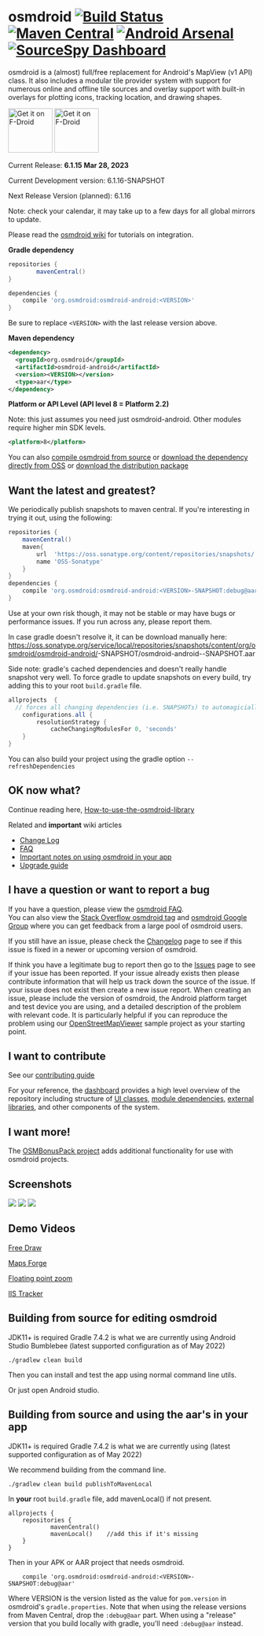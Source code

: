 # osmdroid [![Build Status](https://api.travis-ci.org/osmdroid/osmdroid.svg?branch=master)](https://travis-ci.org/osmdroid/osmdroid) [![Maven Central](https://maven-badges.herokuapp.com/maven-central/org.osmdroid/osmdroid-android/badge.svg)](https://maven-badges.herokuapp.com/maven-central/org.osmdroid/osmdroid-android) [![Android Arsenal](https://img.shields.io/badge/Android%20Arsenal-osmdroid-brightgreen.svg?style=flat)](https://android-arsenal.com/details/1/279) [![SourceSpy Dashboard](https://sourcespy.com/shield.svg)](https://sourcespy.com/github/osmdroidosmdroid/)

osmdroid is a (almost) full/free replacement for Android's MapView (v1 API) class. It also includes a modular tile provider system with support for numerous online and offline tile sources and overlay support with built-in overlays for plotting icons, tracking location, and drawing shapes.

<a href="https://f-droid.org/packages/org.osmdroid/">
<img src="https://f-droid.org/badge/get-it-on.png" alt="Get it on F-Droid" height="90"></a>
<a href="https://play.google.com/store/apps/details?id=org.osmdroid">
<img src="https://play.google.com/intl/en_us/badges/images/generic/en-play-badge.png" alt="Get it on F-Droid" height="90"></a>

Current Release: **6.1.15 Mar 28, 2023**

Current Development version: 6.1.16-SNAPSHOT

Next Release Version (planned): 6.1.16

Note: check your calendar, it may take up to a few days for all global mirrors to update.

Please read the [osmdroid wiki](https://github.com/osmdroid/osmdroid/wiki) for  tutorials on integration.

**Gradle dependency**
```groovy
repositories {
        mavenCentral()
}

dependencies {
    compile 'org.osmdroid:osmdroid-android:<VERSION>'
}
```

Be sure to replace `<VERSION>` with the last release version above.


**Maven dependency**
```xml
<dependency>
  <groupId>org.osmdroid</groupId>
  <artifactId>osmdroid-android</artifactId>
  <version><VERSION></version>
  <type>aar</type>
</dependency>
```

**Platform or API Level (API level 8 = Platform 2.2)**

Note: this just assumes you need just osmdroid-android. Other modules require higher min SDK levels.

```xml
<platform>8</platform>
```
You can also [compile osmdroid from source](https://github.com/osmdroid/osmdroid/wiki/How-to-build-osmdroid-from-source) or [download the dependency directly from OSS](https://oss.sonatype.org/content/groups/public/org/osmdroid/osmdroid-android/) or [download the distribution package](https://github.com/osmdroid/osmdroid/releases)

## Want the latest and greatest?

We periodically publish snapshots to maven central. 
If you're interesting in trying it out, using the following:

```groovy
repositories {
    mavenCentral()
    maven{
        url  'https://oss.sonatype.org/content/repositories/snapshots/'
        name 'OSS-Sonatype'
    }
}
dependencies {
    compile 'org.osmdroid:osmdroid-android:<VERSION>-SNAPSHOT:debug@aar'
}
```

Use at your own risk though, it may not be stable or may have bugs or performance issues.
If you run across any, please report them.

In case gradle doesn't resolve it, it can be download manually here:
https://oss.sonatype.org/service/local/repositories/snapshots/content/org/osmdroid/osmdroid-android/<VERSION>-SNAPSHOT/osmdroid-android-<VERSION>-SNAPSHOT.aar

Side note: gradle's cached dependencies and doesn't really handle snapshot very well.
To force gradle to update snapshots on every build, try adding this to your root `build.gradle` file.

```groovy
allprojects  {
  // forces all changing dependencies (i.e. SNAPSHOTs) to automagicially download
    configurations.all {
        resolutionStrategy {
            cacheChangingModulesFor 0, 'seconds'
    }
}
```

You can also build your project using the gradle option `--refreshDependencies`

## OK now what?

Continue reading here, [How-to-use-the-osmdroid-library](https://github.com/osmdroid/osmdroid/wiki)

Related and **important** wiki articles
 * [Change Log](https://github.com/osmdroid/osmdroid/wiki/Changelog)
 * [FAQ](https://github.com/osmdroid/osmdroid/wiki/FAQ)
 * [Important notes on using osmdroid in your app](https://github.com/osmdroid/osmdroid/wiki/Important-notes-on-using-osmdroid-in-your-app)
 * [Upgrade guide](https://github.com/osmdroid/osmdroid/wiki/Upgrade-Guide)

## I have a question or want to report a bug

If you have a question, please view the [osmdroid FAQ](https://github.com/osmdroid/osmdroid/wiki/FAQ).  
You can also view the [Stack Overflow osmdroid tag](http://stackoverflow.com/questions/tagged/osmdroid) and [osmdroid Google Group](https://groups.google.com/forum/#!forum/osmdroid) where you can get feedback from a large pool of osmdroid users.

If you still have an issue, please check the [Changelog](https://github.com/osmdroid/osmdroid/wiki/Changelog) page to see if this issue is fixed in a newer or upcoming version of osmdroid.

If think you have a legitimate bug to report then go to the [Issues](https://github.com/osmdroid/osmdroid/issues?state=open) page to see if your issue has been reported. If your issue already exists then please contribute information that will help us track down the source of the issue. If your issue does not exist then create a new issue report. When creating an issue, please include the version of osmdroid, the Android platform target and test device you are using, and a detailed description of the problem with relevant code. It is particularly helpful if you can reproduce the problem using our [OpenStreetMapViewer](https://github.com/osmdroid/osmdroid/tree/master/OpenStreetMapViewer) sample project as your starting point.

## I want to contribute

See our [contributing guide](https://github.com/osmdroid/osmdroid/blob/master/CONTRIBUTING.md) 

For your reference, the [dashboard](https://sourcespy.com/github/osmdroidosmdroid/) provides a high level overview of the repository including structure of [UI classes](https://sourcespy.com/github/osmdroidosmdroid/xx-ouiswing-.html), [module dependencies](https://sourcespy.com/github/osmdroidosmdroid/xx-omodulesc-.html), [external libraries](https://sourcespy.com/github/osmdroidosmdroid/xx-ojavalibs-.html), and other components of the system.

## I want more!

The [OSMBonusPack project](https://github.com/MKergall/osmbonuspack) adds additional functionality for use with osmdroid projects.

## Screenshots

![](images/MyLocation.png)
![](images/CustomLayer.png)
![](images/TwoMarkers.png)

## Demo Videos

[Free Draw](https://youtu.be/b119xU1UCXs)

[Maps Forge](https://youtu.be/xXCr_bLebMk)

[Floating point zoom](https://youtu.be/YBjjjLPuFdM)

[IIS Tracker](https://youtu.be/Jw8z1ke9Idk)

## Building from source for editing osmdroid 

JDK11+ is required
Gradle 7.4.2 is what we are currently using
Android Studio Bumblebee
(latest supported configuration as of May 2022)

```
./gradlew clean build
```

Then you can install and test the app using normal command line utils.

Or just open Android studio.

## Building from source and using the aar's in your app

JDK11+ is required
Gradle 7.4.2 is what we are currently using
(latest supported configuration as of May 2022)

We recommend building from the command line.


```
./gradlew clean build publishToMavenLocal
```

In **your** root `build.gradle` file, add mavenLocal() if not present.
```
allprojects {
    repositories {
            mavenCentral()
            mavenLocal()    //add this if it's missing
    }
}

```

Then in your APK or AAR project that needs osmdroid.

```
    compile 'org.osmdroid:osmdroid-android:<VERSION>-SNAPSHOT:debug@aar'
```
Where VERSION is the version listed as the value for `pom.version` in osmdroid's `gradle.properties`. Note that when using the release versions from Maven Central, drop the `:debug@aar` part. When using a "release" version that you build locally with gradle, you'll need `:debug@aar` instead.


